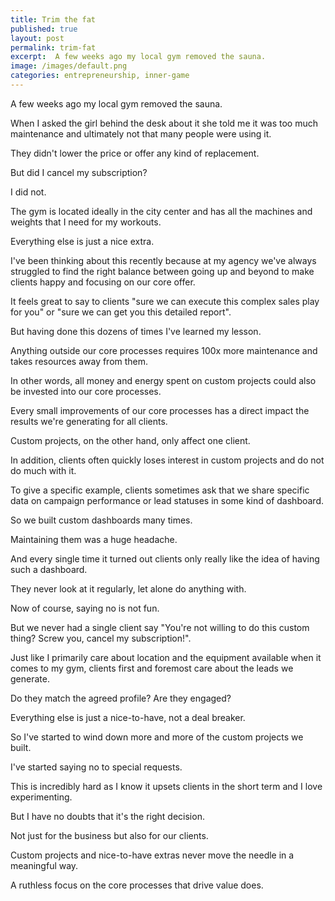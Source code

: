 ```yaml
---
title: Trim the fat
published: true
layout: post
permalink: trim-fat
excerpt:  A few weeks ago my local gym removed the sauna.
image: /images/default.png
categories: entrepreneurship, inner-game
---
```


A few weeks ago my local gym removed the sauna.

When I asked the girl behind the desk about it she told me it was too much maintenance and ultimately not that many people were using it.

They didn't lower the price or offer any kind of replacement.

But did I cancel my subscription?

I did not. 

The gym is located ideally in the city center and has all the machines and weights that I need for my workouts.

Everything else is just a nice extra.

I've been thinking about this recently because at my agency we've always struggled to find the right balance between going up and beyond to make clients happy and focusing on our core offer.

It feels great to say to clients "sure we can execute this complex sales play for you" or "sure we can get you this detailed report".

But having done this dozens of times I've learned my lesson.

Anything outside our core processes requires 100x more maintenance and takes resources away from them.

In other words, all money and energy spent on custom projects could also be invested into our core processes.

Every small improvements of our core processes has a direct impact the results we're generating for all clients.

Custom projects, on the other hand, only affect one client.

In addition, clients often quickly loses interest in custom projects and do not do much with it.

To give a specific example, clients sometimes ask that we share specific data on campaign performance or lead statuses in some kind of dashboard.

So we built custom dashboards many times.

Maintaining them was a huge headache.

And every single time it turned out clients only really like the idea of having such a dashboard.

They never look at it regularly, let alone do anything with.

Now of course, saying no is not fun.

But we never had a single client say "You're not willing to do this custom thing? Screw you, cancel my subscription!".

Just like I primarily care about location and the equipment available when it comes to my gym, clients first and foremost care about the leads we generate. 

Do they match the agreed profile? Are they engaged?

Everything else is just a nice-to-have, not a deal breaker.

So I've started to wind down more and more of the custom projects we built.

I've started saying no to special requests.

This is incredibly hard as I know it upsets clients in the short term and I love experimenting.

But I have no doubts that it's the right decision.

Not just for the business but also for our clients.

Custom projects and nice-to-have extras never move the needle in a meaningful way.

A ruthless focus on the core processes that drive value does.
